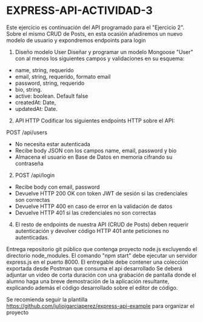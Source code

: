 # EXPRESS-API-ACTIVIDAD-3
Este ejercicio es continuación del API programado para el "Ejercicio 2". Sobre el mismo CRUD de Posts, en esta ocasión añadiremos un nuevo modelo de usuario y expondremos endpoints para login

1. Diseño modelo User
Diseñar y programar un modelo Mongoose "User" con al menos los siguientes campos y validaciones en su esquema:
- name, string, requerido
- email, string, requerido, formato email
- password, string, requerido
- bio, string.
- active: boolean. Default false
- createdAt: Date,
- updatedAt: Date.

2. API HTTP
Codificar los siguientes endpoints HTTP sobre el API:

POST /api/users
- No necesita estar autenticada
- Recibe body JSON con los campos name, email, password y bio
- Almacena el usuario en Base de Datos en memoria cifrando su contraseña

2. POST /api/login
- Recibe body con email, password
- Devuelve HTTP 200 OK con token JWT de sesión si las credenciales son correctas
- Devuelve HTTP 400 en caso de error en la validación de datos
- Devuelve HTTP 401 si las credenciales no son correctas

4. El resto de endpoints de nuestra API (CRUD de Posts) deben requerir autenticación y devolver código HTTP 401 ante peticiones no autenticadas.

Entrega
repositorio git público que contenga proyecto node.js excluyendo el directorio node_modules.
El comando "npm start" debe ejecutar un servidor express.js en el puerto 8000.
El entregable debe contener una colección exportada desde Postman que consuma el api desarrollado
Se deberá adjuntar un video de corta duración con una grabación de pantalla donde el alumno haga una breve demostración de la aplicación resultante, explicando además el código desarrollado sobre el editor de código.

Se recomienda seguir la plantilla https://github.com/juliojgarciaperez/express-api-example para organizar el proyecto
